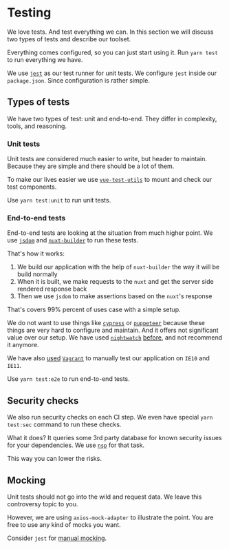 # Testing

We love tests. And test everything we can.
In this section we will discuss two types of tests and describe our toolset.

Everything comes configured, so you can just start using it.
Run `yarn test` to run everything we have.

We use [`jest`](https://facebook.github.io/jest/en/) 
as our test runner for unit tests.
We configure `jest` inside our `package.json`.
Since configuration is rather simple.


## Types of tests

We have two types of test: unit and end-to-end. 
They differ in complexity, tools, and reasoning.

### Unit tests

Unit tests are considered much easier to write, but header to maintain.
Because they are simple and there should be a lot of them.

To make our lives easier we use [`vue-test-utils`](https://github.com/vuejs/vue-test-utils) to mount and check our test components.

Use `yarn test:unit` to run unit tests.

### End-to-end tests

End-to-end tests are looking at the situation from much higher point.
We use [`jsdom`](https://github.com/jsdom/jsdom) and [`nuxt-builder`](https://github.com/nuxt/nuxt.js/tree/dev/lib/builder) to run these tests.

That's how it works:
1. We build our application with the help of `nuxt-builder` the way it will be build normally
2. When it is built, we make requests to the `nuxt` and get the server side rendered response back
3. Then we use `jsdom` to make assertions based on the `nuxt`'s response

That's covers 99% percent of uses case with a simple setup.

We do not want to use things like [`cypress`](https://www.cypress.io/) or [`puppeteer`](https://github.com/GoogleChrome/puppeteer) 
because these things are very hard to configure and maintain.
And it offers not significant value over our setup.
We have used [`nightwatch`](http://nightwatchjs.org/) [before](https://github.com/wemake-services/wemake-vue-template/tree/90197466fa17b9fb02a0936da04f5b0b53d2d054/template/tests/e2e), 
and not recommend it anymore.

We have also [used](https://github.com/wemake-services/wemake-vue-template/blob/90197466fa17b9fb02a0936da04f5b0b53d2d054/template/Vagrantfile) [`Vagrant`](https://www.vagrantup.com/intro/index.html) 
to manually test our application on `IE10` and `IE11`.

Use `yarn test:e2e` to run end-to-end tests.


## Security checks

We also run security checks on each CI step.
We even have special `yarn test:sec` command to run these checks.

What it does? It queries some 3rd party database 
for known security issues for your dependencies.
We use [`nsp`](https://github.com/nodesecurity/nsp) for that task.

This way you can lower the risks.


## Mocking

Unit tests should not go into the wild and request data.
We leave this controversy topic to you. 

However, we are using `axios-mock-adapter` to illustrate the point.
You are free to use any kind of mocks you want.

Consider `jest` for [manual mocking](https://facebook.github.io/jest/docs/en/manual-mocks.html).
